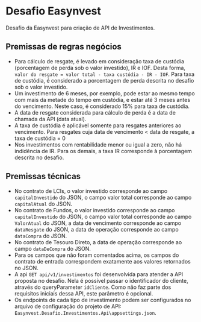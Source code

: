 # Desafio Easynvest
Desafio da Easynvest para criação de API de Investimentos.

## Premissas de regras negócios
* Para cálculo de resgate, é levado  em consideração taxa de custódia (porcentagem de perda sob o valor investido), IR e IOF. Desta forma, `valor do resgate = valor total - taxa custódia - IR - IOF`. Para taxa de custódia, é considerado a porcentagem de perda descrita no desafio sob o valor investido.
* Um investimento de 6 meses, por exemplo, pode estar ao mesmo tempo com mais da metade do tempo em custódia, e estar até 3 meses antes do vencimento. Neste caso, é considerado 15% para taxa de custódia.
* A data de resgate considerada para cálculo de perda é a data de chamada da API (data atual).
* A taxa de custódia é aplicável somente para resgates anteriores ao vencimento. Para resgates cuja data de vencimento < data de resgate, a taxa de custódia = 0
* Nos investimentos com rentabilidade menor ou igual a zero, não há indidência de IR. Para os demais, a taxa IR corresponde à porcentagem descrita no desafio.


## Premissas técnicas
* No contrato de LCIs, o valor investido corresponde ao campo `capitalInvestido` do JSON, o campo valor total corresponde ao campo `capitalAtual` do JSON.
* No contrato de Fundos, o valor investido corresponde ao campo `capitalInvestido` do JSON, o campo valor total corresponde ao campo `ValorAtual` do JSON, a data de vencimento corresponde ao campo `dataResgate` do JSON, a data de operação corresponde ao campo `dataCompra` do JSON.
* No contrato de Tesouro Direto, a data de operação corresponde ao campo `dataDeCompra` do JSON.
* Para os campos que não foram comentados acima, os campos do contrato de entrada correspondem exatamente aos valores retornados no JSON. 
* A api  `GET api/v1/investimentos` foi desenvolvida para atender a API proposta no desafio. Nela é possível passar o identificador do cliente, através do queryParameter `idCliente`. Como não faz parte dos requisitos iniciais dessa API, este parâmetro é opcional.
* Os endpoints de cada tipo de investimento podem ser configurados no arquivo de configuração do projeto de API: `Easynvest.Desafio.Investimentos.Api\appsettings.json`.



